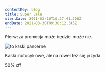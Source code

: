 ```yaml
---
contentKey: blog
title: Super Sale
startDate: 2021-03-26T10:37:41.308Z
endDate: 2021-03-30T09:38:12.343Z
---
```

Pierwsza promocja może będzie, może nie.

![to kaski pancerne](/uploads/0006.jpg "sklep")

Kaski motocyklowe, ale na rower też się przyda. 

50% off